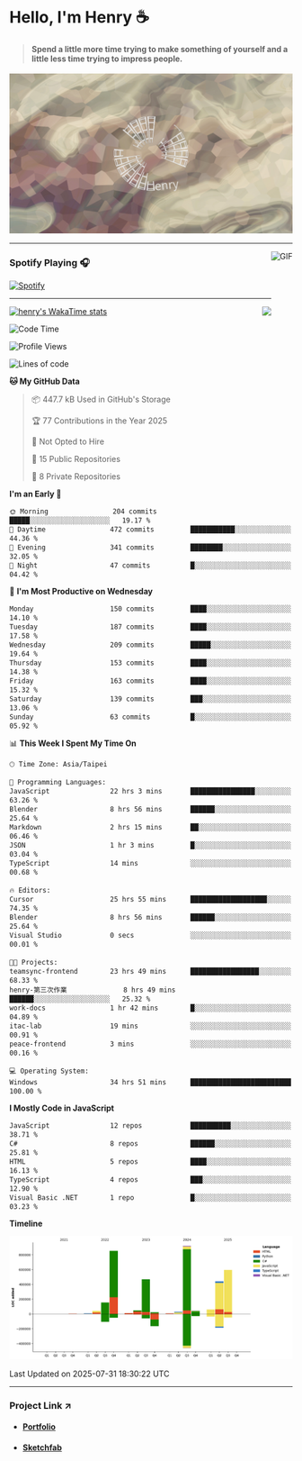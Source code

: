 # Hello, I'm Henry :coffee:

> #### Spend a little more time trying to make something of yourself and a little less time trying to impress people.
 
![](./images/cover.jpg)

---

<img align="right" alt="GIF" height="170px" src="https://media.giphy.com/media/J5B1Y8QZnzXXbLQIBu/giphy.gif" />

### Spotify Playing 🎧

[![Spotify](https://spotify-recently-played-beta.vercel.app/api/spotify)](https://open.spotify.com/user/31uznrpamxhroyd2bt7xchxgnhce)

---

<img align="right" src="https://github-readme-stats.vercel.app/api/top-langs/?username=henry5720&theme=tokyonight&hide_title=false" />

[![henry's WakaTime stats](https://github-readme-stats.vercel.app/api/wakatime?username=@henry5720&layout=compact)](https://github.com/anuraghazra/github-readme-stats)

<!--START_SECTION:waka-->
![Code Time](http://img.shields.io/badge/Code%20Time-160%20hrs%2027%20mins-blue)

![Profile Views](http://img.shields.io/badge/Profile%20Views-7-blue)

![Lines of code](https://img.shields.io/badge/From%20Hello%20World%20I%27ve%20Written-3.7%20million%20lines%20of%20code-blue)

**🐱 My GitHub Data** 

> 📦 447.7 kB Used in GitHub's Storage 
 > 
> 🏆 77 Contributions in the Year 2025
 > 
> 🚫 Not Opted to Hire
 > 
> 📜 15 Public Repositories 
 > 
> 🔑 8 Private Repositories 
 > 
**I'm an Early 🐤** 

```text
🌞 Morning                204 commits         █████░░░░░░░░░░░░░░░░░░░░   19.17 % 
🌆 Daytime                472 commits         ███████████░░░░░░░░░░░░░░   44.36 % 
🌃 Evening                341 commits         ████████░░░░░░░░░░░░░░░░░   32.05 % 
🌙 Night                  47 commits          █░░░░░░░░░░░░░░░░░░░░░░░░   04.42 % 
```
📅 **I'm Most Productive on Wednesday** 

```text
Monday                   150 commits         ████░░░░░░░░░░░░░░░░░░░░░   14.10 % 
Tuesday                  187 commits         ████░░░░░░░░░░░░░░░░░░░░░   17.58 % 
Wednesday                209 commits         █████░░░░░░░░░░░░░░░░░░░░   19.64 % 
Thursday                 153 commits         ████░░░░░░░░░░░░░░░░░░░░░   14.38 % 
Friday                   163 commits         ████░░░░░░░░░░░░░░░░░░░░░   15.32 % 
Saturday                 139 commits         ███░░░░░░░░░░░░░░░░░░░░░░   13.06 % 
Sunday                   63 commits          █░░░░░░░░░░░░░░░░░░░░░░░░   05.92 % 
```


📊 **This Week I Spent My Time On** 

```text
🕑︎ Time Zone: Asia/Taipei

💬 Programming Languages: 
JavaScript               22 hrs 3 mins       ████████████████░░░░░░░░░   63.26 % 
Blender                  8 hrs 56 mins       ██████░░░░░░░░░░░░░░░░░░░   25.64 % 
Markdown                 2 hrs 15 mins       ██░░░░░░░░░░░░░░░░░░░░░░░   06.46 % 
JSON                     1 hr 3 mins         █░░░░░░░░░░░░░░░░░░░░░░░░   03.04 % 
TypeScript               14 mins             ░░░░░░░░░░░░░░░░░░░░░░░░░   00.68 % 

🔥 Editors: 
Cursor                   25 hrs 55 mins      ███████████████████░░░░░░   74.35 % 
Blender                  8 hrs 56 mins       ██████░░░░░░░░░░░░░░░░░░░   25.64 % 
Visual Studio            0 secs              ░░░░░░░░░░░░░░░░░░░░░░░░░   00.01 % 

🐱‍💻 Projects: 
teamsync-frontend        23 hrs 49 mins      █████████████████░░░░░░░░   68.33 % 
henry-第三次作業              8 hrs 49 mins       ██████░░░░░░░░░░░░░░░░░░░   25.32 % 
work-docs                1 hr 42 mins        █░░░░░░░░░░░░░░░░░░░░░░░░   04.89 % 
itac-lab                 19 mins             ░░░░░░░░░░░░░░░░░░░░░░░░░   00.91 % 
peace-frontend           3 mins              ░░░░░░░░░░░░░░░░░░░░░░░░░   00.16 % 

💻 Operating System: 
Windows                  34 hrs 51 mins      █████████████████████████   100.00 % 
```

**I Mostly Code in JavaScript** 

```text
JavaScript               12 repos            ██████████░░░░░░░░░░░░░░░   38.71 % 
C#                       8 repos             ██████░░░░░░░░░░░░░░░░░░░   25.81 % 
HTML                     5 repos             ████░░░░░░░░░░░░░░░░░░░░░   16.13 % 
TypeScript               4 repos             ███░░░░░░░░░░░░░░░░░░░░░░   12.90 % 
Visual Basic .NET        1 repo              █░░░░░░░░░░░░░░░░░░░░░░░░   03.23 % 
```



**Timeline**

![Lines of Code chart](https://raw.githubusercontent.com/henry5720/henry5720/main/assets/bar_graph.png)


 Last Updated on 2025-07-31 18:30:22 UTC
<!--END_SECTION:waka-->

---

### Project Link ↗️

- #### [Portfolio](https://drive.google.com/file/d/1kb96bzn4Bhdb4pImsUvKz9Oi9cx455D2/view?usp=drivesdk)
- #### [Sketchfab](https://sketchfab.com/henry4294967296/models)

